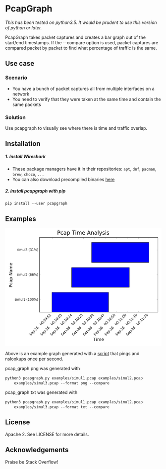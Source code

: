 # PcapGraph
*This has been tested on python3.5. It would be prudent to use this version 
of python or later.*

PcapGraph takes packet captures and creates a bar graph out of the start/end
timestamps. If the --compare option is used, packet captures are compared 
packet by packet to find what percentage of traffic is the same.  
## Use case
### Scenario
* You have a bunch of packet captures all from multiple interfaces on a 
network
* You need to verify that they were taken at the same time and contain the 
same packets 
 
### Solution
Use pcapgraph to visually see where there is time and traffic overlap.

## Installation
##### 1. Install Wireshark
* These package managers have it in their repositories:
`apt`, `dnf`, `pacman`, `brew`, `choco`, `...`
* You can also download precompiled binaries [here](https://www.wireshark.org/download.html)

##### 2. Install pcapgraph with pip
    pip install --user pcapgraph
    
## Examples
![Alt text](/examples/pcap_graph.png?raw=true "An example graph.")

Above is an example graph generated with a 
[script](/examples/generate_example_pcaps.py) that pings and nslookups once 
per second. 

pcap_graph.png was generated with 

    python3 pcapgraph.py examples/simul1.pcap examples/simul2.pcap 
        examples/simul3.pcap --format png --compare

pcap_graph.txt was generated with 

    python3 pcapgraph.py examples/simul1.pcap examples/simul2.pcap 
        examples/simul3.pcap --format txt --compare

## License
Apache 2. See LICENSE for more details.

## Acknowledgements
Praise be Stack Overflow!